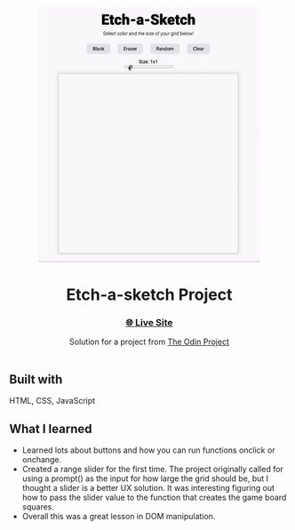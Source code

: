 <div align="center"><img src="etch-a-sketch.gif" width="400px"></img></div>
<h1 align="center">Etch-a-sketch Project</h1>

<div align="center">
  <h3>
    <a href="https://waynetasaki.github.io/etch-a-sketch/">🌐 Live Site </a>
  </h3>
</div>
<div align="center">
   Solution for a project from  <a href="https://www.theodinproject.com/" target="_blank">The Odin Project</a>
</div>
<br>

## Built with

<p>HTML, CSS, JavaScript</p>

## What I learned
- Learned lots about buttons and how you can run functions onclick or onchange.
- Created a range slider for the first time. The project originally called for using a prompt() as the input for how large the grid should be, but I thought a slider is a better UX solution. It was interesting figuring out how to pass the slider value to the function that creates the game board squares.
- Overall this was a great lesson in DOM manipulation.
